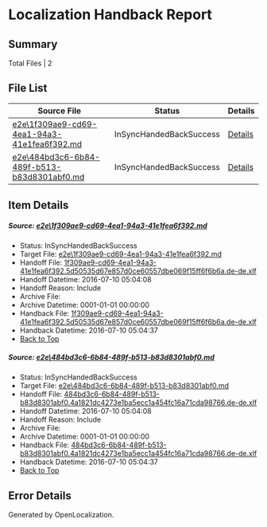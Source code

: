 # <a name='report-top'></a> Localization Handback Report

## Summary
 Total Files | 2

## File List
 Source File | Status | Details 
 ----------- | ------ | ------- 
 [e2e\1f309ae9-cd69-4ea1-94a3-41e1fea6f392.md](https://github.com/OpenLocalizationTestOrg/oltest/blob/257b75d2e413dc31d70fc4877767d59504f2e94c/e2e/1f309ae9-cd69-4ea1-94a3-41e1fea6f392.md) | InSyncHandedBackSuccess | [Details](#08ffe6e5b68e632f038b1ac87141c21875238dd41)
 [e2e\484bd3c6-6b84-489f-b513-b83d8301abf0.md](https://github.com/OpenLocalizationTestOrg/oltest/blob/257b75d2e413dc31d70fc4877767d59504f2e94c/e2e/484bd3c6-6b84-489f-b513-b83d8301abf0.md) | InSyncHandedBackSuccess | [Details](#cd9dfcfee8fe4d47ee7db942ad009fc91174fc592)

## Item Details
##### <a name='08ffe6e5b68e632f038b1ac87141c21875238dd41'></a> Source: [e2e\1f309ae9-cd69-4ea1-94a3-41e1fea6f392.md](https://github.com/OpenLocalizationTestOrg/oltest/blob/257b75d2e413dc31d70fc4877767d59504f2e94c/e2e/1f309ae9-cd69-4ea1-94a3-41e1fea6f392.md)
* Status: InSyncHandedBackSuccess
* Target File: [e2e\1f309ae9-cd69-4ea1-94a3-41e1fea6f392.md](https://github.com/OpenLocalizationTestOrg/oltest-dede-fly/blob/f86dbd70b1a87017abeb38dfa67dc6c433175c2b/e2e/1f309ae9-cd69-4ea1-94a3-41e1fea6f392.md)
* Handoff File: [1f309ae9-cd69-4ea1-94a3-41e1fea6f392.5d50535d67e857d0ce60557dbe069f15ff6f6b6a.de-de.xlf](https://github.com/OpenLocalizationTestOrg/olhandoff-e2e/blob/623be7376fb731da4a23fbb35cb89aeeb863eb90/ol-handoff/OpenLocalizationTestOrg/oltest-dede-fly/ci/ht/1f309ae9-cd69-4ea1-94a3-41e1fea6f392.5d50535d67e857d0ce60557dbe069f15ff6f6b6a.de-de.xlf)
* Handoff Datetime: 2016-07-10 05:04:08
* Handoff Reason: Include
* Archive File: 
* Archive Datetime: 0001-01-01 00:00:00
* Handback File: [1f309ae9-cd69-4ea1-94a3-41e1fea6f392.5d50535d67e857d0ce60557dbe069f15ff6f6b6a.de-de.xlf](https://github.com/OpenLocalizationTestOrg/olhandback-e2e/blob/84e21a00a086175f6b43f5b08283ff489f2eaafa/ol-handback/OpenLocalizationTestOrg/oltest-dede-fly/ci/ht/1f309ae9-cd69-4ea1-94a3-41e1fea6f392.5d50535d67e857d0ce60557dbe069f15ff6f6b6a.de-de.xlf)
* Handback Datetime: 2016-07-10 05:04:37
* [Back to Top](#report-top)

##### <a name='cd9dfcfee8fe4d47ee7db942ad009fc91174fc592'></a> Source: [e2e\484bd3c6-6b84-489f-b513-b83d8301abf0.md](https://github.com/OpenLocalizationTestOrg/oltest/blob/257b75d2e413dc31d70fc4877767d59504f2e94c/e2e/484bd3c6-6b84-489f-b513-b83d8301abf0.md)
* Status: InSyncHandedBackSuccess
* Target File: [e2e\484bd3c6-6b84-489f-b513-b83d8301abf0.md](https://github.com/OpenLocalizationTestOrg/oltest-dede-fly/blob/f86dbd70b1a87017abeb38dfa67dc6c433175c2b/e2e/484bd3c6-6b84-489f-b513-b83d8301abf0.md)
* Handoff File: [484bd3c6-6b84-489f-b513-b83d8301abf0.4a1821dc4273e1ba5ecc1a454fc16a71cda98766.de-de.xlf](https://github.com/OpenLocalizationTestOrg/olhandoff-e2e/blob/623be7376fb731da4a23fbb35cb89aeeb863eb90/ol-handoff/OpenLocalizationTestOrg/oltest-dede-fly/ci/ht/484bd3c6-6b84-489f-b513-b83d8301abf0.4a1821dc4273e1ba5ecc1a454fc16a71cda98766.de-de.xlf)
* Handoff Datetime: 2016-07-10 05:04:08
* Handoff Reason: Include
* Archive File: 
* Archive Datetime: 0001-01-01 00:00:00
* Handback File: [484bd3c6-6b84-489f-b513-b83d8301abf0.4a1821dc4273e1ba5ecc1a454fc16a71cda98766.de-de.xlf](https://github.com/OpenLocalizationTestOrg/olhandback-e2e/blob/84e21a00a086175f6b43f5b08283ff489f2eaafa/ol-handback/OpenLocalizationTestOrg/oltest-dede-fly/ci/ht/484bd3c6-6b84-489f-b513-b83d8301abf0.4a1821dc4273e1ba5ecc1a454fc16a71cda98766.de-de.xlf)
* Handback Datetime: 2016-07-10 05:04:37
* [Back to Top](#report-top)


## Error Details

Generated by OpenLocalization.

